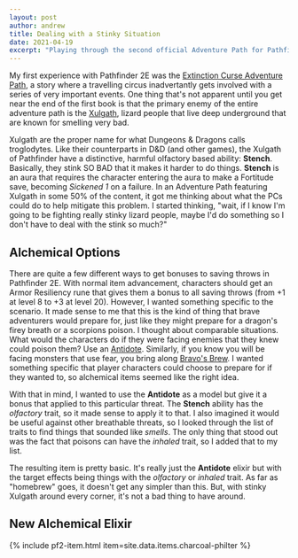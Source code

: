 ```yaml
---
layout: post
author: andrew
title: Dealing with a Stinky Situation
date: 2021-04-19
excerpt: "Playing through the second official Adventure Path for Pathfinder 2E, I discovered that I needed a custom item to fill an obvious need that came up. Here, I present a simple alchemical item designed to supplement characters in situations with odorous monsters."
---
```


My first experience with Pathfinder 2E was the [Extinction Curse Adventure Path](https://paizo.com/store/pathfinder/adventures/adventurePath/extinctioncurse), a story where a travelling circus inadvertantly gets involved with a series of very important events. One thing that's not apparent until you get near the end of the first book is that the primary enemy of the entire adventure path is the [Xulgath](https://2e.aonprd.com/MonsterFamilies.aspx?ID=102), lizard people that live deep underground that are known for smelling very bad.

Xulgath are the proper name for what Dungeons & Dragons calls troglodytes. Like their counterparts in D&D (and other games), the Xulgath of Pathfinder have a distinctive, harmful olfactory based ability: **Stench**. Basically, they stink SO BAD that it makes it harder to do things. **Stench** is an aura that requires the character entering the aura to make a Fortitude save, becoming *Sickened 1* on a failure. In an Adventure Path featuring Xulgath in some 50% of the content, it got me thinking about what the PCs could do to help mitigate this problem. I started thinking, "wait, if I know I'm going to be fighting really stinky lizard people, maybe I'd do something so I don't have to deal with the stink so much?"

## Alchemical Options

There are quite a few different ways to get bonuses to saving throws in Pathfinder 2E. With normal item advancement, characters should get an Armor Resiliency rune that gives them a bonus to all saving throws (from +1 at level 8 to +3 at level 20). However, I wanted something specific to the scenario. It made sense to me that this is the kind of thing that brave adventurers would prepare for, just like they might prepare for a dragon's firey breath or a scorpions poison. I thought about comparable situations. What would the characters do if they were facing enemies that they knew could poison them? Use an [Antidote](https://2e.aonprd.com/Equipment.aspx?ID=80). Similarly, if you know you will be facing monsters that use fear, you bring along [Bravo's Brew](https://2e.aonprd.com/Equipment.aspx?ID=84). I wanted something specific that player characters could choose to prepare for if they wanted to, so alchemical items seemed like the right idea.

With that in mind, I wanted to use the **Antidote** as a model but give it a bonus that applied to this particular threat. The **Stench** ability has the *olfactory* trait, so it made sense to apply it to that. I also imagined it would be useful against other breathable threats, so I looked through the list of traits to find things that sounded like *smells*. The only thing that stood out was the fact that poisons can have the *inhaled* trait, so I added that to my list.

The resulting item is pretty basic. It's really just the **Antidote** elixir but with the target effects being things with the *olfactory* or *inhaled* trait. As far as "homebrew" goes, it doesn't get any simpler than this. But, with stinky Xulgath around every corner, it's not a bad thing to have around.

## New Alchemical Elixir

<div class="pathfinder-back">
    {% include pf2-item.html item=site.data.items.charcoal-philter %}
</div>